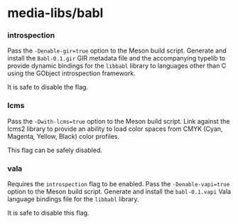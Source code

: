 # media-libs/babl

### introspection
Pass the `-Denable-gir=true` option to the Meson build script. Generate and install the `Babl-0.1.gir` GIR metadata file and the accompanying typelib to provide dynamic bindings for the `libbabl` library to languages other than C using the GObject introspection framework.

It is safe to disable the flag.

### lcms
Pass the `-Dwith-lcms=true` option to the Meson build script. Link against the lcms2 library to provide an ability to load color spaces from CMYK (Cyan, Magenta, Yellow, Black) color profiles.

This flag can be safely disabled.

### vala
Requires the `introspection` flag to be enabled. Pass the `-Denable-vapi=true` option to the Meson build script. Generate and install the `babl-0.1.vapi` Vala language bindings file for the `libbabl` library.

It is safe to disable this flag.

